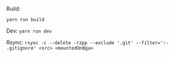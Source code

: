 Build:

`yarn run build`

Dev:
`yarn run dev`

Rsync:
`rsync -c --delete -rzpp --exclude '.git' --filter=':- .gitignore' <src> <mountedOnBga>`
